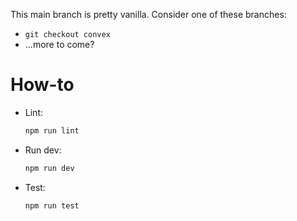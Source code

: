 This main branch is pretty vanilla. Consider one of these branches:
- `git checkout convex`
- ...more to come?

# How-to

- Lint:

    ```zsh
    npm run lint
    ```

- Run dev:

    ```zsh
    npm run dev
    ```

- Test:

    ```zsh
    npm run test
    ```
